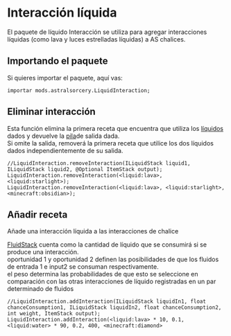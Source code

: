 # Interacción líquida

El paquete de líquido Interacción se utiliza para agregar interacciones líquidas (como lava y luces estrelladas líquidas) a AS chalices.

## Importando el paquete

Si quieres importar el paquete, aquí vas:

```zenscript
importar mods.astralsorcery.LiquidInteraction;
```

## Eliminar interacción

Esta función elimina la primera receta que encuentra que utiliza los [líquidos](/Vanilla/Liquids/ILiquidStack/) dados y devuelve la [pila](/Vanilla/Items/IItemStack/)de salida dada.  
Si omite la salida, removerá la primera receta que utilice los dos líquidos dados independientemente de su salida.

```zenscript
//LiquidInteraction.removeInteraction(ILiquidStack liquid1, ILiquidStack liquid2, @Optional ItemStack output);
LiquidInteraction.removeInteraction(<liquid:lava>, <liquid:starlight>);
LiquidInteraction.removeInteraction(<liquid:lava>, <liquid:starlight>, <minecraft:obsidian>);
```

## Añadir receta

Añade una interacción líquida a las interacciones de chalice

[FluidStack](/Vanilla/Liquids/ILiquidStack/) cuenta como la cantidad de líquido que se consumirá si se produce una interacción.  
oportunidad 1 y oportunidad 2 definen las posibilidades de que los fluidos de entrada 1 e input2 se consuman respectivamente.  
el peso determina las probabilidades de que esto se seleccione en comparación con las otras interacciones de líquido registradas en un par determinado de fluidos

```zenscript
//LiquidInteraction.addInteraction(ILiquidStack liquidIn1, float chanceConsumption1, ILiquidStack liquidIn2, float chanceConsumption2, int weight, ItemStack output);
LiquidInteraction.addInteraction(<liquid:lava> * 10, 0.1, <liquid:water> * 90, 0.2, 400, <minecraft:diamond>
```